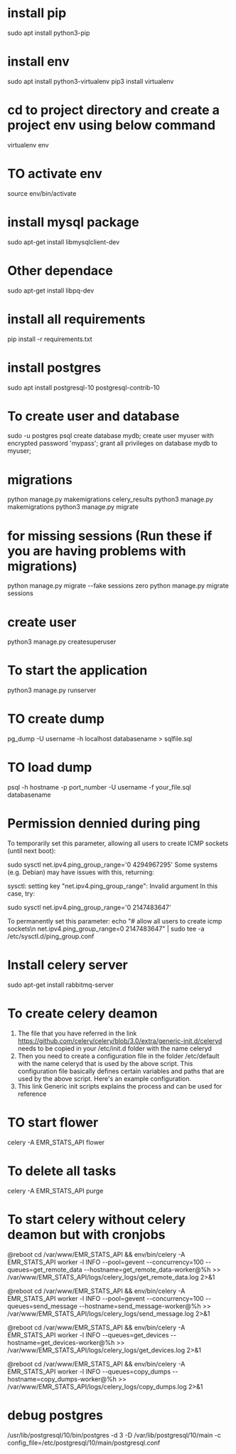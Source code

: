 # install pip
sudo apt install python3-pip
# install env
sudo apt install python3-virtualenv
pip3 install virtualenv
# cd to project directory and create a project env using below command
virtualenv env
# TO activate env
source env/bin/activate
# install mysql package
sudo apt-get install libmysqlclient-dev
# Other dependace
sudo apt-get install libpq-dev
# install all requirements
pip install -r requirements.txt

# install postgres
sudo apt install postgresql-10 postgresql-contrib-10
# To create user and database
sudo -u postgres psql
create database mydb;
create user myuser with encrypted password 'mypass';
grant all privileges on database mydb to myuser;
# migrations
python manage.py makemigrations celery_results
python3 manage.py makemigrations
python3 manage.py migrate

# for missing sessions (Run these if you are having problems with migrations)
python manage.py migrate --fake sessions zero
python manage.py migrate sessions
# create user
python3 manage.py createsuperuser

# To start the application
python3 manage.py runserver


# TO create dump
pg_dump -U username -h localhost databasename > sqlfile.sql
# TO load dump
psql -h hostname -p port_number -U username -f your_file.sql databasename 

# Permission dennied during ping
To temporarily set this parameter, allowing all users to create ICMP sockets (until next boot):

sudo sysctl net.ipv4.ping_group_range='0 4294967295'
Some systems (e.g. Debian) may have issues with this, returning:

sysctl: setting key "net.ipv4.ping_group_range": Invalid argument
In this case, try:

sudo sysctl net.ipv4.ping_group_range='0   2147483647'

To permanently set this parameter:
echo "# allow all users to create icmp sockets\n net.ipv4.ping_group_range=0 2147483647" | sudo tee -a /etc/sysctl.d/ping_group.conf

# Install celery server
sudo apt-get install rabbitmq-server
# To create celery deamon 

1. The file that you have referred in the link https://github.com/celery/celery/blob/3.0/extra/generic-init.d/celeryd needs to be copied in your /etc/init.d folder with the name celeryd
2. Then you need to create a configuration file in the folder /etc/default with the name celeryd that is used by the above script. This configuration file basically defines certain variables and paths that are used by the above script. Here's an example configuration.
3. This link Generic init scripts explains the process and can be used for reference

# TO start flower 
celery -A EMR_STATS_API flower
# To delete all tasks 
celery -A EMR_STATS_API purge

# To start celery without celery deamon but with cronjobs
@reboot cd /var/www/EMR_STATS_API && env/bin/celery -A EMR_STATS_API worker -l INFO --pool=gevent --concurrency=100 --queues=get_remote_data --hostname=get_remote_data-worker@%h >> /var/www/EMR_STATS_API/logs/celery_logs/get_remote_data.log 2>&1

@reboot cd /var/www/EMR_STATS_API && env/bin/celery -A EMR_STATS_API worker -l INFO --pool=gevent --concurrency=100 --queues=send_message --hostname=send_message-worker@%h >> /var/www/EMR_STATS_API/logs/celery_logs/send_message.log 2>&1

@reboot cd /var/www/EMR_STATS_API && env/bin/celery -A EMR_STATS_API worker -l INFO --queues=get_devices --hostname=get_devices-worker@%h >> /var/www/EMR_STATS_API/logs/celery_logs/get_devices.log 2>&1

@reboot cd /var/www/EMR_STATS_API && env/bin/celery -A EMR_STATS_API worker -l INFO --queues=copy_dumps --hostname=copy_dumps-worker@%h >> /var/www/EMR_STATS_API/logs/celery_logs/copy_dumps.log 2>&1


# debug postgres
/usr/lib/postgresql/10/bin/postgres -d 3 -D /var/lib/postgresql/10/main -c config_file=/etc/postgresql/10/main/postgresql.conf